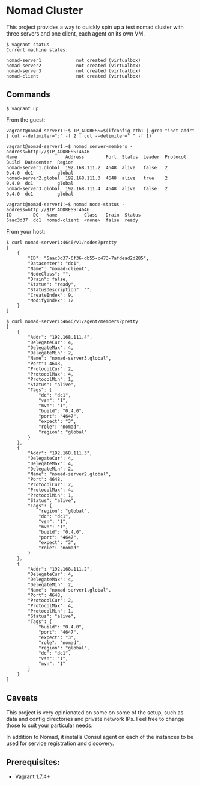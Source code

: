 # Nomad Cluster
This project provides a way to quickly spin up a test nomad cluster with three servers and one client, each agent on its own VM.

```ShellSession
$ vagrant status
Current machine states:

nomad-server1             not created (virtualbox)
nomad-server2             not created (virtualbox)
nomad-server3             not created (virtualbox)
nomad-client              not created (virtualbox)
```

## Commands
```ShellSession
$ vagrant up
```

From the guest:
```ShellSession
vagrant@nomad-server1:~$ IP_ADDRESS=$(ifconfig eth1 | grep "inet addr" | cut --delimiter=":" -f 2 | cut --delimiter=" " -f 1)

vagrant@nomad-server1:~$ nomad server-members -address=http://$IP_ADDRESS:4646
Name                  Address        Port  Status  Leader  Protocol  Build  Datacenter  Region
nomad-server1.global  192.168.111.2  4648  alive   false   2         0.4.0  dc1         global
nomad-server2.global  192.168.111.3  4648  alive   true    2         0.4.0  dc1         global
nomad-server3.global  192.168.111.4  4648  alive   false   2         0.4.0  dc1         global

vagrant@nomad-server1:~$ nomad node-status -address=http://$IP_ADDRESS:4646
ID        DC   Name          Class   Drain  Status
5aac3d37  dc1  nomad-client  <none>  false  ready
```

From your host:
```
$ curl nomad-server1:4646/v1/nodes?pretty
[
    {
        "ID": "5aac3d37-6f36-db55-c473-7afdead2d285",
        "Datacenter": "dc1",
        "Name": "nomad-client",
        "NodeClass": "",
        "Drain": false,
        "Status": "ready",
        "StatusDescription": "",
        "CreateIndex": 9,
        "ModifyIndex": 12
    }
]

$ curl nomad-server1:4646/v1/agent/members?pretty
[
    {
        "Addr": "192.168.111.4",
        "DelegateCur": 4,
        "DelegateMax": 4,
        "DelegateMin": 2,
        "Name": "nomad-server3.global",
        "Port": 4648,
        "ProtocolCur": 2,
        "ProtocolMax": 4,
        "ProtocolMin": 1,
        "Status": "alive",
        "Tags": {
            "dc": "dc1",
            "vsn": "1",
            "mvn": "1",
            "build": "0.4.0",
            "port": "4647",
            "expect": "3",
            "role": "nomad",
            "region": "global"
        }
    },
    {
        "Addr": "192.168.111.3",
        "DelegateCur": 4,
        "DelegateMax": 4,
        "DelegateMin": 2,
        "Name": "nomad-server2.global",
        "Port": 4648,
        "ProtocolCur": 2,
        "ProtocolMax": 4,
        "ProtocolMin": 1,
        "Status": "alive",
        "Tags": {
            "region": "global",
            "dc": "dc1",
            "vsn": "1",
            "mvn": "1",
            "build": "0.4.0",
            "port": "4647",
            "expect": "3",
            "role": "nomad"
        }
    },
    {
        "Addr": "192.168.111.2",
        "DelegateCur": 4,
        "DelegateMax": 4,
        "DelegateMin": 2,
        "Name": "nomad-server1.global",
        "Port": 4648,
        "ProtocolCur": 2,
        "ProtocolMax": 4,
        "ProtocolMin": 1,
        "Status": "alive",
        "Tags": {
            "build": "0.4.0",
            "port": "4647",
            "expect": "3",
            "role": "nomad",
            "region": "global",
            "dc": "dc1",
            "vsn": "1",
            "mvn": "1"
        }
    }
]
```

## Caveats
This project is very opinionated on some on some of the setup, such as data and config directories and private network IPs.
Feel free to change those to suit your particular needs.

In addition to Nomad, it installs Consul agent on each of the instances to be used for service registration and discovery.

## Prerequisites:
- Vagrant 1.7.4+
